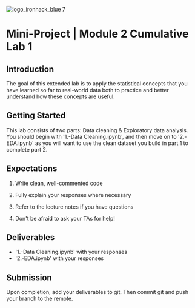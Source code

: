 ![logo_ironhack_blue 7](https://user-images.githubusercontent.com/23629340/40541063-a07a0a8a-601a-11e8-91b5-2f13e4e6b441.png)

# Mini-Project | Module 2 Cumulative Lab 1

## Introduction
The goal of this extended lab is to apply the statistical concepts that you have learned so far to real-world data both to practice and better understand how these concepts are useful.

## Getting Started

This lab consists of two parts: Data cleaning & Exploratory data analysis. 
You should begin with '1.-Data Cleaning.ipynb', and then move on to '2.-EDA.ipynb' as you will want to use the clean dataset you build in part 1 to complete part 2.

## Expectations

   1. Write clean, well-commented code
   
   2. Fully explain your responses where necessary
   
   3. Refer to the lecture notes if you have questions
   
   4. Don't be afraid to ask your TAs for help!
   

## Deliverables

* '1.-Data Cleaning.ipynb' with your responses
* '2.-EDA.ipynb' with your responses

## Submission

Upon completion, add your deliverables to git. Then commit git and push your branch to the remote.

